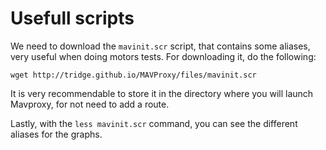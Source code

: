 # Usefull scripts

We need to download the  `mavinit.scr` script, that contains some aliases, very useful when doing motors tests. For downloading it, do the following:

```
wget http://tridge.github.io/MAVProxy/files/mavinit.scr
```

It is very recommendable to store it in the directory where you will launch Mavproxy, for not need to add a route.

Lastly, with the `less mavinit.scr` command, you can see the different aliases for the graphs.

